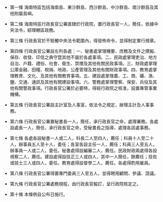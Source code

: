 * 第一條 海南特區包括海南島、東沙群島、西沙群島、中沙群島、南沙群島及其他附屬島嶼。

* 第二條 海南特區行政長官公署直隸於行政院，置行政長官一人，簡任，依據中央法令，綜理轄區政務。

* 第三條 行政長官於不牴觸中央法令範圍內，得發佈命令，並得制定單行規章。

* 第四條 行政長官公署設左列各處：一、秘書處掌理機要、庶務及文件之撰擬、保存、收發、印信之典守暨其他不屬於各處事項。二、民政處掌理吏治、地方自治、戶籍、禮俗、社會、衛生、禁煙及其他有關民政事項。三、財政處掌理公庫金融、田糧、稅捐、地政、公產管理及其他有關財政事項。四、教育處掌理教育、文化、及其他有關教育事項。五、建設處掌理農、工、商、礦、漁、鹽、交通、通訊及其他有關建設事項。六、警務處掌理警察、保安、兵役及其他有關警政事項。行政長官公署於必要時，得經行政院之核准，設置專管事業機構。

* 第五條 行政長官公署設主計室及人事室，依法令之規定，辦理主計及人事事務。

* 第六條 行政長官公署置秘書長一人，簡任，承行政長官之命，處理署務。各處設處長一人，簡任，承行政長官之命，受秘書長之指導，處理各該處事務。

* 第七條 各處各設秘書一人或二人，科長二人至四人，薦任；科員十人至二十人，辦事員五人至十人，委任；各室各設主任一人，薦任；科員三人至五人，辦事員一人或二人，委任。秘書處得設編審二人，薦任。民政財政兩處得各設視察二人，薦任。建設處得設技正三人或四人，其中一人簡任，餘薦任；技佐或技士三人或四人，委任。教育處得設督學二人，薦任。各處得酌用雇員。

* 第八條 行政長官公署得置專門委員三人至五人，並得聘用顧問、參議、諮議。

* 第九條 行政長官公署處務規程，由行政長官擬訂，呈行政院核定之。

* 第十條 本條例自公布日施行。

